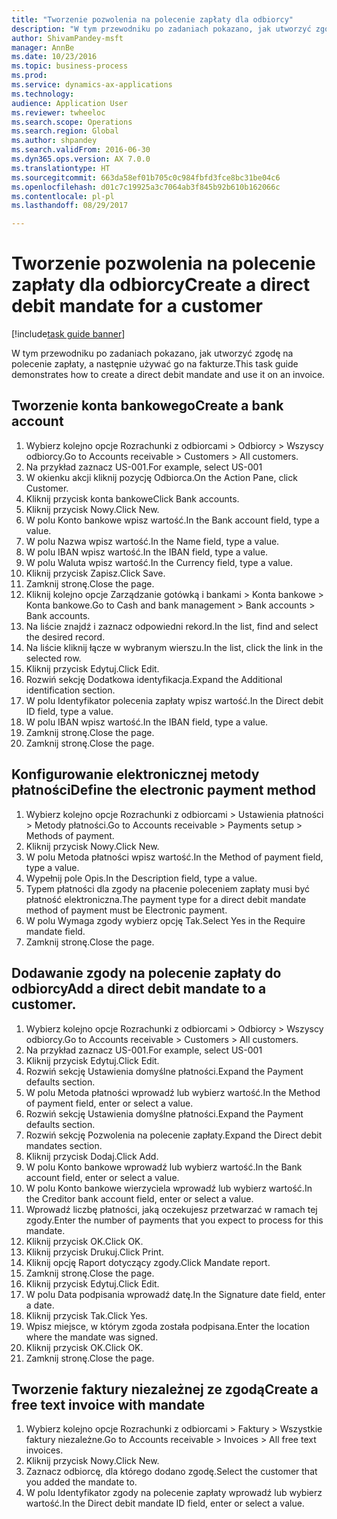 ```yaml
--- 
title: "Tworzenie pozwolenia na polecenie zapłaty dla odbiorcy"
description: "W tym przewodniku po zadaniach pokazano, jak utworzyć zgodę na polecenie zapłaty, a następnie używać go na fakturze."
author: ShivamPandey-msft
manager: AnnBe
ms.date: 10/23/2016
ms.topic: business-process
ms.prod: 
ms.service: dynamics-ax-applications
ms.technology: 
audience: Application User
ms.reviewer: twheeloc
ms.search.scope: Operations
ms.search.region: Global
ms.author: shpandey
ms.search.validFrom: 2016-06-30
ms.dyn365.ops.version: AX 7.0.0
ms.translationtype: HT
ms.sourcegitcommit: 663da58ef01b705c0c984fbfd3fce8bc31be04c6
ms.openlocfilehash: d01c7c19925a3c7064ab3f845b92b610b162066c
ms.contentlocale: pl-pl
ms.lasthandoff: 08/29/2017

---
```

# <a name="create-a-direct-debit-mandate-for-a-customer"></a><span data-ttu-id="d213e-103">Tworzenie pozwolenia na polecenie zapłaty dla odbiorcy</span><span class="sxs-lookup"><span data-stu-id="d213e-103">Create a direct debit mandate for a customer</span></span>

[!include[task guide banner](../../includes/task-guide-banner.md)]

<span data-ttu-id="d213e-104">W tym przewodniku po zadaniach pokazano, jak utworzyć zgodę na polecenie zapłaty, a następnie używać go na fakturze.</span><span class="sxs-lookup"><span data-stu-id="d213e-104">This task guide demonstrates how to create a direct debit mandate and use it on an invoice.</span></span>


## <a name="create-a-bank-account"></a><span data-ttu-id="d213e-105">Tworzenie konta bankowego</span><span class="sxs-lookup"><span data-stu-id="d213e-105">Create a bank account</span></span>
1. <span data-ttu-id="d213e-106">Wybierz kolejno opcje Rozrachunki z odbiorcami > Odbiorcy > Wszyscy odbiorcy.</span><span class="sxs-lookup"><span data-stu-id="d213e-106">Go to Accounts receivable > Customers > All customers.</span></span>
2. <span data-ttu-id="d213e-107">Na przykład zaznacz US-001.</span><span class="sxs-lookup"><span data-stu-id="d213e-107">For example, select US-001</span></span>
3. <span data-ttu-id="d213e-108">W okienku akcji kliknij pozycję Odbiorca.</span><span class="sxs-lookup"><span data-stu-id="d213e-108">On the Action Pane, click Customer.</span></span>
4. <span data-ttu-id="d213e-109">Kliknij przycisk konta bankowe</span><span class="sxs-lookup"><span data-stu-id="d213e-109">Click Bank accounts.</span></span>
5. <span data-ttu-id="d213e-110">Kliknij przycisk Nowy.</span><span class="sxs-lookup"><span data-stu-id="d213e-110">Click New.</span></span>
6. <span data-ttu-id="d213e-111">W polu Konto bankowe wpisz wartość.</span><span class="sxs-lookup"><span data-stu-id="d213e-111">In the Bank account field, type a value.</span></span>
7. <span data-ttu-id="d213e-112">W polu Nazwa wpisz wartość.</span><span class="sxs-lookup"><span data-stu-id="d213e-112">In the Name field, type a value.</span></span>
8. <span data-ttu-id="d213e-113">W polu IBAN wpisz wartość.</span><span class="sxs-lookup"><span data-stu-id="d213e-113">In the IBAN field, type a value.</span></span>
9. <span data-ttu-id="d213e-114">W polu Waluta wpisz wartość.</span><span class="sxs-lookup"><span data-stu-id="d213e-114">In the Currency field, type a value.</span></span>
10. <span data-ttu-id="d213e-115">Kliknij przycisk Zapisz.</span><span class="sxs-lookup"><span data-stu-id="d213e-115">Click Save.</span></span>
11. <span data-ttu-id="d213e-116">Zamknij stronę.</span><span class="sxs-lookup"><span data-stu-id="d213e-116">Close the page.</span></span>
12. <span data-ttu-id="d213e-117">Kliknij kolejno opcje Zarządzanie gotówką i bankami > Konta bankowe > Konta bankowe.</span><span class="sxs-lookup"><span data-stu-id="d213e-117">Go to Cash and bank management > Bank accounts > Bank accounts.</span></span>
13. <span data-ttu-id="d213e-118">Na liście znajdź i zaznacz odpowiedni rekord.</span><span class="sxs-lookup"><span data-stu-id="d213e-118">In the list, find and select the desired record.</span></span>
14. <span data-ttu-id="d213e-119">Na liście kliknij łącze w wybranym wierszu.</span><span class="sxs-lookup"><span data-stu-id="d213e-119">In the list, click the link in the selected row.</span></span>
15. <span data-ttu-id="d213e-120">Kliknij przycisk Edytuj.</span><span class="sxs-lookup"><span data-stu-id="d213e-120">Click Edit.</span></span>
16. <span data-ttu-id="d213e-121">Rozwiń sekcję Dodatkowa identyfikacja.</span><span class="sxs-lookup"><span data-stu-id="d213e-121">Expand the Additional identification section.</span></span>
17. <span data-ttu-id="d213e-122">W polu Identyfikator polecenia zapłaty wpisz wartość.</span><span class="sxs-lookup"><span data-stu-id="d213e-122">In the Direct debit ID field, type a value.</span></span>
18. <span data-ttu-id="d213e-123">W polu IBAN wpisz wartość.</span><span class="sxs-lookup"><span data-stu-id="d213e-123">In the IBAN field, type a value.</span></span>
19. <span data-ttu-id="d213e-124">Zamknij stronę.</span><span class="sxs-lookup"><span data-stu-id="d213e-124">Close the page.</span></span>
20. <span data-ttu-id="d213e-125">Zamknij stronę.</span><span class="sxs-lookup"><span data-stu-id="d213e-125">Close the page.</span></span>

## <a name="define-the-electronic-payment-method"></a><span data-ttu-id="d213e-126">Konfigurowanie elektronicznej metody płatności</span><span class="sxs-lookup"><span data-stu-id="d213e-126">Define the electronic payment method</span></span>
1. <span data-ttu-id="d213e-127">Wybierz kolejno opcje Rozrachunki z odbiorcami > Ustawienia płatności > Metody płatności.</span><span class="sxs-lookup"><span data-stu-id="d213e-127">Go to Accounts receivable > Payments setup > Methods of payment.</span></span>
2. <span data-ttu-id="d213e-128">Kliknij przycisk Nowy.</span><span class="sxs-lookup"><span data-stu-id="d213e-128">Click New.</span></span>
3. <span data-ttu-id="d213e-129">W polu Metoda płatności wpisz wartość.</span><span class="sxs-lookup"><span data-stu-id="d213e-129">In the Method of payment field, type a value.</span></span>
4. <span data-ttu-id="d213e-130">Wypełnij pole Opis.</span><span class="sxs-lookup"><span data-stu-id="d213e-130">In the Description field, type a value.</span></span>
5. <span data-ttu-id="d213e-131">Typem płatności dla zgody na płacenie poleceniem zapłaty musi być płatność elektroniczna.</span><span class="sxs-lookup"><span data-stu-id="d213e-131">The payment type for a direct debit mandate method of payment must be Electronic payment.</span></span>
6. <span data-ttu-id="d213e-132">W polu Wymaga zgody wybierz opcję Tak.</span><span class="sxs-lookup"><span data-stu-id="d213e-132">Select Yes in the Require mandate field.</span></span>
7. <span data-ttu-id="d213e-133">Zamknij stronę.</span><span class="sxs-lookup"><span data-stu-id="d213e-133">Close the page.</span></span>

## <a name="add-a-direct-debit-mandate-to-a-customer"></a><span data-ttu-id="d213e-134">Dodawanie zgody na polecenie zapłaty do odbiorcy</span><span class="sxs-lookup"><span data-stu-id="d213e-134">Add a direct debit mandate to a customer.</span></span>
1. <span data-ttu-id="d213e-135">Wybierz kolejno opcje Rozrachunki z odbiorcami > Odbiorcy > Wszyscy odbiorcy.</span><span class="sxs-lookup"><span data-stu-id="d213e-135">Go to Accounts receivable > Customers > All customers.</span></span>
2. <span data-ttu-id="d213e-136">Na przykład zaznacz US-001.</span><span class="sxs-lookup"><span data-stu-id="d213e-136">For example, select US-001</span></span>
3. <span data-ttu-id="d213e-137">Kliknij przycisk Edytuj.</span><span class="sxs-lookup"><span data-stu-id="d213e-137">Click Edit.</span></span>
4. <span data-ttu-id="d213e-138">Rozwiń sekcję Ustawienia domyślne płatności.</span><span class="sxs-lookup"><span data-stu-id="d213e-138">Expand the Payment defaults section.</span></span>
5. <span data-ttu-id="d213e-139">W polu Metoda płatności wprowadź lub wybierz wartość.</span><span class="sxs-lookup"><span data-stu-id="d213e-139">In the Method of payment field, enter or select a value.</span></span>
6. <span data-ttu-id="d213e-140">Rozwiń sekcję Ustawienia domyślne płatności.</span><span class="sxs-lookup"><span data-stu-id="d213e-140">Expand the Payment defaults section.</span></span>
7. <span data-ttu-id="d213e-141">Rozwiń sekcję Pozwolenia na polecenie zapłaty.</span><span class="sxs-lookup"><span data-stu-id="d213e-141">Expand the Direct debit mandates section.</span></span>
8. <span data-ttu-id="d213e-142">Kliknij przycisk Dodaj.</span><span class="sxs-lookup"><span data-stu-id="d213e-142">Click Add.</span></span>
9. <span data-ttu-id="d213e-143">W polu Konto bankowe wprowadź lub wybierz wartość.</span><span class="sxs-lookup"><span data-stu-id="d213e-143">In the Bank account field, enter or select a value.</span></span>
10. <span data-ttu-id="d213e-144">W polu Konto bankowe wierzyciela wprowadź lub wybierz wartość.</span><span class="sxs-lookup"><span data-stu-id="d213e-144">In the Creditor bank account field, enter or select a value.</span></span>
11. <span data-ttu-id="d213e-145">Wprowadź liczbę płatności, jaką oczekujesz przetwarzać w ramach tej zgody.</span><span class="sxs-lookup"><span data-stu-id="d213e-145">Enter the number of payments that you expect to process for this mandate.</span></span>
12. <span data-ttu-id="d213e-146">Kliknij przycisk OK.</span><span class="sxs-lookup"><span data-stu-id="d213e-146">Click OK.</span></span>
13. <span data-ttu-id="d213e-147">Kliknij przycisk Drukuj.</span><span class="sxs-lookup"><span data-stu-id="d213e-147">Click Print.</span></span>
14. <span data-ttu-id="d213e-148">Kliknij opcję Raport dotyczący zgody.</span><span class="sxs-lookup"><span data-stu-id="d213e-148">Click Mandate report.</span></span>
15. <span data-ttu-id="d213e-149">Zamknij stronę.</span><span class="sxs-lookup"><span data-stu-id="d213e-149">Close the page.</span></span>
16. <span data-ttu-id="d213e-150">Kliknij przycisk Edytuj.</span><span class="sxs-lookup"><span data-stu-id="d213e-150">Click Edit.</span></span>
17. <span data-ttu-id="d213e-151">W polu Data podpisania wprowadź datę.</span><span class="sxs-lookup"><span data-stu-id="d213e-151">In the Signature date field, enter a date.</span></span>
18. <span data-ttu-id="d213e-152">Kliknij przycisk Tak.</span><span class="sxs-lookup"><span data-stu-id="d213e-152">Click Yes.</span></span>
19. <span data-ttu-id="d213e-153">Wpisz miejsce, w którym zgoda została podpisana.</span><span class="sxs-lookup"><span data-stu-id="d213e-153">Enter the location where the mandate was signed.</span></span>
20. <span data-ttu-id="d213e-154">Kliknij przycisk OK.</span><span class="sxs-lookup"><span data-stu-id="d213e-154">Click OK.</span></span>
21. <span data-ttu-id="d213e-155">Zamknij stronę.</span><span class="sxs-lookup"><span data-stu-id="d213e-155">Close the page.</span></span>

## <a name="create-a-free-text-invoice-with-mandate"></a><span data-ttu-id="d213e-156">Tworzenie faktury niezależnej ze zgodą</span><span class="sxs-lookup"><span data-stu-id="d213e-156">Create a free text invoice with mandate</span></span>
1. <span data-ttu-id="d213e-157">Wybierz kolejno opcje Rozrachunki z odbiorcami > Faktury > Wszystkie faktury niezależne.</span><span class="sxs-lookup"><span data-stu-id="d213e-157">Go to Accounts receivable > Invoices > All free text invoices.</span></span>
2. <span data-ttu-id="d213e-158">Kliknij przycisk Nowy.</span><span class="sxs-lookup"><span data-stu-id="d213e-158">Click New.</span></span>
3. <span data-ttu-id="d213e-159">Zaznacz odbiorcę, dla którego dodano zgodę.</span><span class="sxs-lookup"><span data-stu-id="d213e-159">Select the customer that you added the mandate to.</span></span>
4. <span data-ttu-id="d213e-160">W polu Identyfikator zgody na polecenie zapłaty wprowadź lub wybierz wartość.</span><span class="sxs-lookup"><span data-stu-id="d213e-160">In the Direct debit mandate ID field, enter or select a value.</span></span>


